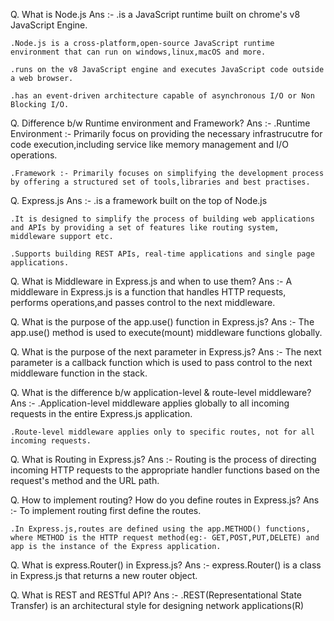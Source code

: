 Q. What is Node.js
Ans :-
    .is a JavaScript runtime built on chrome's v8 JavaScript Engine.

    .Node.js is a cross-platform,open-source JavaScript runtime environment that can run on windows,linux,macOS and more.

    .runs on the v8 JavaScript engine and executes JavaScript code outside a web browser.

    .has an event-driven architecture capable of asynchronous I/O or Non Blocking I/O.

Q. Difference b/w Runtime environment and Framework?
Ans :-
    .Runtime Environment :- Primarily focus on providing the necessary infrastrucutre for code execution,including service like memory management and I/O operations.

    .Framework :- Primarily focuses on simplifying the development process by offering a structured set of tools,libraries and best practises.

Q. Express.js
Ans :- 
    .is a framework built on the top of Node.js

    .It is designed to simplify the process of building web applications and APIs by providing a set of features like routing system, middleware support etc.

    .Supports building REST APIs, real-time applications and single page applications.

Q. What is Middleware in Express.js and when to use them?
Ans :-
    A middleware in Express.js is a function that handles HTTP requests, performs operations,and passes control to the next middleware.

Q. What is the purpose of the app.use() function in Express.js?
Ans :-
    The app.use() method is used to execute(mount) middleware functions globally.

Q. What is the purpose of the next parameter in Express.js?
Ans :-
    The next parameter is a callback function which is used to pass control to the next middleware function in the stack.

Q. What is the difference b/w application-level & route-level middleware?
Ans :-
    .Application-level middleware applies globally to all incoming requests in the entire Express.js application.

    .Route-level middleware applies only to specific routes, not for all incoming requests.

Q. What is Routing in Express.js?
Ans :-
    Routing is the process of directing incoming HTTP requests to the appropriate handler functions based on the request's method and the URL path.

Q. How to implement routing? How do you define routes in Express.js?
Ans :-
    To implement routing first define the routes.

    .In Express.js,routes are defined using the app.METHOD() functions, where METHOD is the HTTP request method(eg:- GET,POST,PUT,DELETE) and app is the instance of the Express application.

Q. What is express.Router() in Express.js?
Ans :-
    express.Router() is a class in Express.js that returns a new router object.

Q. What is REST and RESTful API?
Ans :-
    .REST(Representational State Transfer) is an architectural style for designing network applications(R)